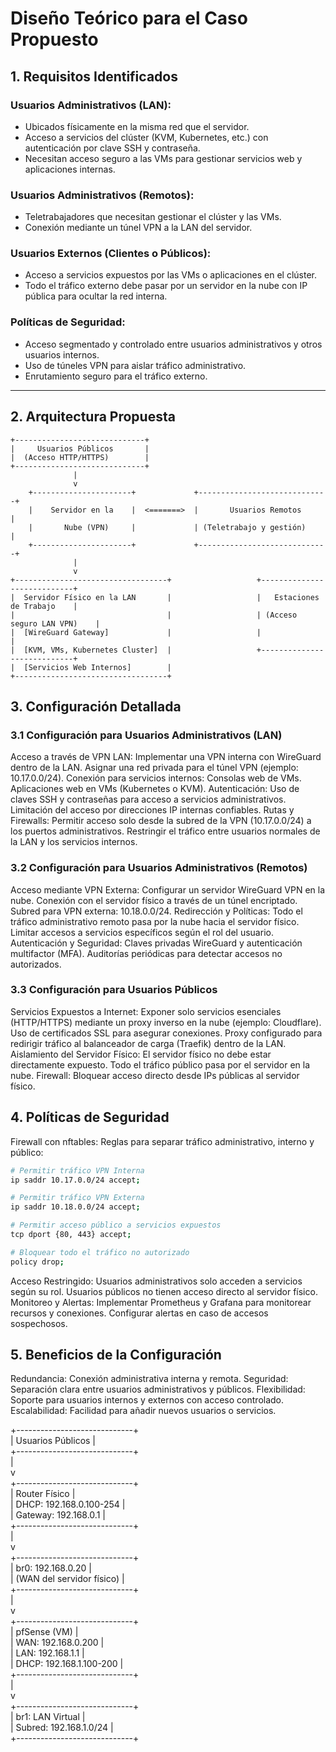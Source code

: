 # Diseño Teórico para el Caso Propuesto

## 1. Requisitos Identificados

### Usuarios Administrativos (LAN):
- Ubicados físicamente en la misma red que el servidor.
- Acceso a servicios del clúster (KVM, Kubernetes, etc.) con autenticación por clave SSH y contraseña.
- Necesitan acceso seguro a las VMs para gestionar servicios web y aplicaciones internas.

### Usuarios Administrativos (Remotos):
- Teletrabajadores que necesitan gestionar el clúster y las VMs.
- Conexión mediante un túnel VPN a la LAN del servidor.

### Usuarios Externos (Clientes o Públicos):
- Acceso a servicios expuestos por las VMs o aplicaciones en el clúster.
- Todo el tráfico externo debe pasar por un servidor en la nube con IP pública para ocultar la red interna.

### Políticas de Seguridad:
- Acceso segmentado y controlado entre usuarios administrativos y otros usuarios internos.
- Uso de túneles VPN para aislar tráfico administrativo.
- Enrutamiento seguro para el tráfico externo.

---

## 2. Arquitectura Propuesta

```plaintext
+-----------------------------+
|     Usuarios Públicos       |
|  (Acceso HTTP/HTTPS)        |
+-----------------------------+
              |
              v
    +----------------------+             +-----------------------------+
    |    Servidor en la    |  <=======>  |       Usuarios Remotos      |
    |       Nube (VPN)     |             | (Teletrabajo y gestión)     |
    +----------------------+             +-----------------------------+
              |
              v
+----------------------------------+                   +----------------------------+
|  Servidor Físico en la LAN       |                   |   Estaciones de Trabajo    |
|                                  |                   | (Acceso seguro LAN VPN)    |
|  [WireGuard Gateway]             |                   |                            |
|  [KVM, VMs, Kubernetes Cluster]  |                   +----------------------------+
|  [Servicios Web Internos]        |
+----------------------------------+
```


## 3. Configuración Detallada

### 3.1 Configuración para Usuarios Administrativos (LAN)

Acceso a través de VPN LAN:
Implementar una VPN interna con WireGuard dentro de la LAN.
Asignar una red privada para el túnel VPN (ejemplo: 10.17.0.0/24).
Conexión para servicios internos:
Consolas web de VMs.
Aplicaciones web en VMs (Kubernetes o KVM).
Autenticación:
Uso de claves SSH y contraseñas para acceso a servicios administrativos.
Limitación del acceso por direcciones IP internas confiables.
Rutas y Firewalls:
Permitir acceso solo desde la subred de la VPN (10.17.0.0/24) a los puertos administrativos.
Restringir el tráfico entre usuarios normales de la LAN y los servicios internos.

### 3.2 Configuración para Usuarios Administrativos (Remotos)
Acceso mediante VPN Externa:
Configurar un servidor WireGuard VPN en la nube.
Conexión con el servidor físico a través de un túnel encriptado.
Subred para VPN externa: 10.18.0.0/24.
Redirección y Políticas:
Todo el tráfico administrativo remoto pasa por la nube hacia el servidor físico.
Limitar accesos a servicios específicos según el rol del usuario.
Autenticación y Seguridad:
Claves privadas WireGuard y autenticación multifactor (MFA).
Auditorías periódicas para detectar accesos no autorizados.

### 3.3 Configuración para Usuarios Públicos
Servicios Expuestos a Internet:
Exponer solo servicios esenciales (HTTP/HTTPS) mediante un proxy inverso en la nube (ejemplo: Cloudflare).
Uso de certificados SSL para asegurar conexiones.
Proxy configurado para redirigir tráfico al balanceador de carga (Traefik) dentro de la LAN.
Aislamiento del Servidor Físico:
El servidor físico no debe estar directamente expuesto.
Todo el tráfico público pasa por el servidor en la nube.
Firewall:
Bloquear acceso directo desde IPs públicas al servidor físico.

## 4. Políticas de Seguridad
Firewall con nftables:
Reglas para separar tráfico administrativo, interno y público:

```bash
# Permitir tráfico VPN Interna
ip saddr 10.17.0.0/24 accept;

# Permitir tráfico VPN Externa
ip saddr 10.18.0.0/24 accept;

# Permitir acceso público a servicios expuestos
tcp dport {80, 443} accept;

# Bloquear todo el tráfico no autorizado
policy drop;
```


Acceso Restringido:
Usuarios administrativos solo acceden a servicios según su rol.
Usuarios públicos no tienen acceso directo al servidor físico.
Monitoreo y Alertas:
Implementar Prometheus y Grafana para monitorear recursos y conexiones.
Configurar alertas en caso de accesos sospechosos.

## 5. Beneficios de la Configuración

Redundancia: Conexión administrativa interna y remota.
Seguridad: Separación clara entre usuarios administrativos y públicos.
Flexibilidad: Soporte para usuarios internos y externos con acceso controlado.
Escalabilidad: Facilidad para añadir nuevos usuarios o servicios.



+-----------------------------+                               
| Usuarios Públicos           |                               
+-----------------------------+                               
              |                                                   
              v                                                   
+-----------------------------+                               
| Router Físico               |                               
| DHCP: 192.168.0.100-254     |                               
| Gateway: 192.168.0.1        |                               
+-----------------------------+                               
              |                                                   
              v                                                   
+-----------------------------+                                
| br0: 192.168.0.20           |                                
| (WAN del servidor físico)   |                                
+-----------------------------+                                
              |                                                   
              v                                                   
+-----------------------------+                                
| pfSense (VM)                |                                
| WAN: 192.168.0.200          |                                
| LAN: 192.168.1.1            |                                
| DHCP: 192.168.1.100-200     |                                
+-----------------------------+                                
              |                                                   
              v                                                   
+-----------------------------+                                
| br1: LAN Virtual            |                                
| Subred: 192.168.1.0/24      |                                
+-----------------------------+   